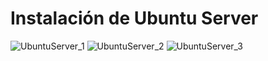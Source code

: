 # Instalación de Ubuntu Server #

![UbuntuServer_1](https://raw.githubusercontent.com/aberlanas/ImplantacionSistemasOperativos/master/Unidad_01/InstalacionUbuntuServer/UbuntuServer_1.PNG)
![UbuntuServer_2](https://raw.githubusercontent.com/aberlanas/ImplantacionSistemasOperativos/master/Unidad_01/InstalacionUbuntuServer/UbuntuServer_2.PNG)
![UbuntuServer_3](https://raw.githubusercontent.com/aberlanas/ImplantacionSistemasOperativos/master/Unidad_01/InstalacionUbuntuServer/UbuntuServer_3.PNG)
